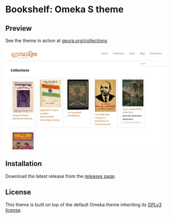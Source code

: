 # Bookshelf: Omeka S theme

## Preview

See the theme in action at [gpura.org/collections](https://gpura.org/collections)

![Preview](https://raw.githubusercontent.com/indic-archive/bookshelf/master/theme.jpg)

## Installation

Download the latest release from the [releases page](/indic-archive/bookshelf/releases).


## License
This theme is built on top of the default Omeka theme inheriting its [GPLv3 license](LICENSE).
